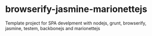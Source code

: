 browserify-jasmine-marionettejs
===============================

Template project for SPA develpment with nodejs, grunt, browserify,
jasmine, testem, backbonejs and marionettejs
